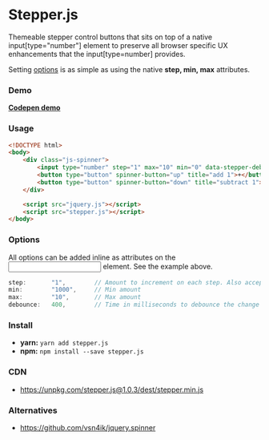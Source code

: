 # Stepper.js
Themeable stepper control buttons that sits on top of a native input[type="number"] element to preserve all browser specific UX enhancements that the input[type=number] provides.

Setting [options](https://github.com/gijsroge/stepper.js#options) is as simple as using the native **step, min, max** attributes.

### Demo
**[Codepen demo](http://codepen.io/gijs/full/XRWKQW/)**

### Usage

```html
<!DOCTYPE html>
<body>
    <div class="js-spinner">
        <input type="number" step="1" max="10" min="0" data-stepper-debounce="400" class="js-stepper">
        <button type="button" spinner-button="up" title="add 1">+</button>
        <button type="button" spinner-button="down" title="subtract 1">-</button>
    </div>

    <script src="jquery.js"></script>
    <script src="stepper.js"></script>
</body>
```

### Options
All options can be added inline as attributes on the <input> element. See the example above.
```js
step:       "1",        // Amount to increment on each step. Also accepts decimals.
min:        "1000",     // Min amount
max:        "10",       // Max amount
debounce:   400,        // Time in milliseconds to debounce the change event
```

### Install
- **yarn:** `yarn add stepper.js`
- **npm:** `npm install --save stepper.js`

### CDN
- https://unpkg.com/stepper.js@1.0.3/dest/stepper.min.js

### Alternatives
- https://github.com/vsn4ik/jquery.spinner